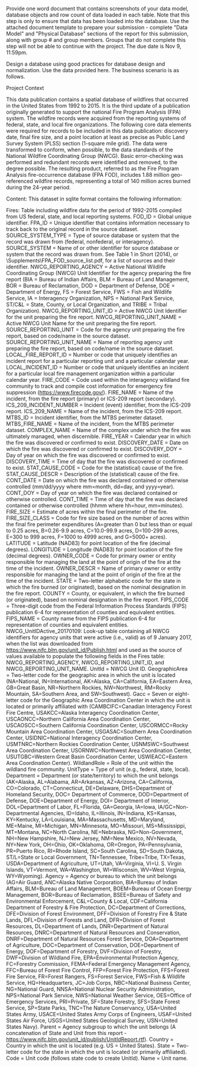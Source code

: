 Provide one word document that contains screenshots of your data model, database objects and row count of data loaded in each table. Note that this step is only to ensure that data has been loaded into the database. Use the attached document template to prepare your submission - complete "Data Model" and "Physical Database" sections of the report for this submission, along with group # and group members. Groups that do not complete this step will not be able to continue with the project. The due date is Nov 9, 11:59pm.

Design a database using good practices for database design and normalization. Use the data provided here. The business scenario is as follows.

Project Context

This data publication contains a spatial database of wildfires that occurred in the United States from 1992 to 2015. It is the third update of a publication originally generated to support the national Fire Program Analysis (FPA) system. The wildfire records were acquired from the reporting systems of federal, state, and local fire organizations. The following core data elements were required for records to be included in this data publication: discovery date, final fire size, and a point location at least as precise as Public Land Survey System (PLSS) section (1-square mile grid). The data were transformed to conform, when possible, to the data standards of the National Wildfire Coordinating Group (NWCG). Basic error-checking was performed and redundant records were identified and removed, to the degree possible. The resulting product, referred to as the Fire Program Analysis fire-occurrence database (FPA FOD), includes 1.88 million geo-referenced wildfire records, representing a total of 140 million acres burned during the 24-year period.

Content:
This dataset in sqlite format contains the following information:

Fires: Table including wildfire data for the period of 1992-2015 compiled from US federal, state, and local reporting systems.
FOD_ID = Global unique identifier.
FPA_ID = Unique identifier that contains information necessary to track back to the original record in the source dataset.
SOURCE_SYSTEM_TYPE = Type of source database or system that the record was drawn from (federal, nonfederal, or interagency).
SOURCE_SYSTEM = Name of or other identifier for source database or system that the record was drawn from. See Table 1 in Short (2014), or \Supplements\FPA_FOD_source_list.pdf, for a list of sources and their identifier.
NWCG_REPORTING_AGENCY = Active National Wildlife Coordinating Group (NWCG) Unit Identifier for the agency preparing the fire report (BIA = Bureau of Indian Affairs, BLM = Bureau of Land Management, BOR = Bureau of Reclamation, DOD = Department of Defense, DOE = Department of Energy, FS = Forest Service, FWS = Fish and Wildlife Service, IA = Interagency Organization, NPS = National Park Service, ST/C&L = State, County, or Local Organization, and TRIBE = Tribal Organization).
NWCG_REPORTING_UNIT_ID = Active NWCG Unit Identifier for the unit preparing the fire report.
NWCG_REPORTING_UNIT_NAME = Active NWCG Unit Name for the unit preparing the fire report.
SOURCE_REPORTING_UNIT = Code for the agency unit preparing the fire report, based on code/name in the source dataset.
SOURCE_REPORTING_UNIT_NAME = Name of reporting agency unit preparing the fire report, based on code/name in the source dataset.
LOCAL_FIRE_REPORT_ID = Number or code that uniquely identifies an incident report for a particular reporting unit and a particular calendar year.
LOCAL_INCIDENT_ID = Number or code that uniquely identifies an incident for a particular local fire management organization within a particular calendar year.
FIRE_CODE = Code used within the interagency wildland fire community to track and compile cost information for emergency fire suppression (https://www.firecode.gov/).
FIRE_NAME = Name of the incident, from the fire report (primary) or ICS-209 report (secondary).
ICS_209_INCIDENT_NUMBER = Incident (event) identifier, from the ICS-209 report.
ICS_209_NAME = Name of the incident, from the ICS-209 report.
MTBS_ID = Incident identifier, from the MTBS perimeter dataset.
MTBS_FIRE_NAME = Name of the incident, from the MTBS perimeter dataset.
COMPLEX_NAME = Name of the complex under which the fire was ultimately managed, when discernible.
FIRE_YEAR = Calendar year in which the fire was discovered or confirmed to exist.
DISCOVERY_DATE = Date on which the fire was discovered or confirmed to exist.
DISCOVERY_DOY = Day of year on which the fire was discovered or confirmed to exist.
DISCOVERY_TIME = Time of day that the fire was discovered or confirmed to exist.
STAT_CAUSE_CODE = Code for the (statistical) cause of the fire.
STAT_CAUSE_DESCR = Description of the (statistical) cause of the fire.
CONT_DATE = Date on which the fire was declared contained or otherwise controlled (mm/dd/yyyy where mm=month, dd=day, and yyyy=year).
CONT_DOY = Day of year on which the fire was declared contained or otherwise controlled.
CONT_TIME = Time of day that the fire was declared contained or otherwise controlled (hhmm where hh=hour, mm=minutes).
FIRE_SIZE = Estimate of acres within the final perimeter of the fire.
FIRE_SIZE_CLASS = Code for fire size based on the number of acres within the final fire perimeter expenditures (A=greater than 0 but less than or equal to 0.25 acres, B=0.26-9.9 acres, C=10.0-99.9 acres, D=100-299 acres, E=300 to 999 acres, F=1000 to 4999 acres, and G=5000+ acres).
LATITUDE = Latitude (NAD83) for point location of the fire (decimal degrees).
LONGITUDE = Longitude (NAD83) for point location of the fire (decimal degrees).
OWNER_CODE = Code for primary owner or entity responsible for managing the land at the point of origin of the fire at the time of the incident.
OWNER_DESCR = Name of primary owner or entity responsible for managing the land at the point of origin of the fire at the time of the incident.
STATE = Two-letter alphabetic code for the state in which the fire burned (or originated), based on the nominal designation in the fire report.
COUNTY = County, or equivalent, in which the fire burned (or originated), based on nominal designation in the fire report.
FIPS_CODE = Three-digit code from the Federal Information Process Standards (FIPS) publication 6-4 for representation of counties and equivalent entities.
FIPS_NAME = County name from the FIPS publication 6-4 for representation of counties and equivalent entities.
NWCG_UnitIDActive_20170109: Look-up table containing all NWCG identifiers for agency units that were active (i.e., valid) as of 9 January 2017, when the list was downloaded from https://www.nifc.blm.gov/unit_id/Publish.html and used as the source of values available to populate the following fields in the Fires table: NWCG_REPORTING_AGENCY, NWCG_REPORTING_UNIT_ID, and NWCG_REPORTING_UNIT_NAME.
UnitId = NWCG Unit ID.
GeographicArea = Two-letter code for the geographic area in which the unit is located (NA=National, IN=International, AK=Alaska, CA=California, EA=Eastern Area, GB=Great Basin, NR=Northern Rockies, NW=Northwest, RM=Rocky Mountain, SA=Southern Area, and SW=Southwest).
Gacc = Seven or eight-letter code for the Geographic Area Coordination Center in which the unit is located or primarily affiliated with (CAMBCIFC=Canadian Interagency Forest Fire Centre, USAKCC=Alaska Interagency Coordination Center, USCAONCC=Northern California Area Coordination Center, USCAOSCC=Southern California Coordination Center, USCORMCC=Rocky Mountain Area Coordination Center, USGASAC=Southern Area Coordination Center, USIDNIC=National Interagency Coordination Center, USMTNRC=Northern Rockies Coordination Center, USNMSWC=Southwest Area Coordination Center, USORNWC=Northwest Area Coordination Center, USUTGBC=Western Great Basin Coordination Center, USWIEACC=Eastern Area Coordination Center).
WildlandRole = Role of the unit within the wildland fire community.
UnitType = Type of unit (e.g., federal, state, local).
Department = Department (or state/territory) to which the unit belongs (AK=Alaska, AL=Alabama, AR=Arkansas, AZ=Arizona, CA=California, CO=Colorado, CT=Connecticut, DE=Delaware, DHS=Department of Homeland Security, DOC= Department of Commerce, DOD=Department of Defense, DOE=Department of Energy, DOI= Department of Interior, DOL=Department of Labor, FL=Florida, GA=Georgia, IA=Iowa, IA/GC=Non-Departmental Agencies, ID=Idaho, IL=Illinois, IN=Indiana, KS=Kansas, KY=Kentucky, LA=Louisiana, MA=Massachusetts, MD=Maryland, ME=Maine, MI=Michigan, MN=Minnesota, MO=Missouri, MS=Mississippi, MT=Montana, NC=North Carolina, NE=Nebraska, NG=Non-Government, NH=New Hampshire, NJ=New Jersey, NM=New Mexico, NV=Nevada, NY=New York, OH=Ohio, OK=Oklahoma, OR=Oregon, PA=Pennsylvania, PR=Puerto Rico, RI=Rhode Island, SC=South Carolina, SD=South Dakota, ST/L=State or Local Government, TN=Tennessee, Tribe=Tribe, TX=Texas, USDA=Department of Agriculture, UT=Utah, VA=Virginia, VI=U. S. Virgin Islands, VT=Vermont, WA=Washington, WI=Wisconsin, WV=West Virginia, WY=Wyoming).
Agency = Agency or bureau to which the unit belongs (AG=Air Guard, ANC=Alaska Native Corporation, BIA=Bureau of Indian Affairs, BLM=Bureau of Land Management, BOEM=Bureau of Ocean Energy Management, BOR=Bureau of Reclamation, BSEE=Bureau of Safety and Environmental Enforcement, C&L=County & Local, CDF=California Department of Forestry & Fire Protection, DC=Department of Corrections, DFE=Division of Forest Environment, DFF=Division of Forestry Fire & State Lands, DFL=Division of Forests and Land, DFR=Division of Forest Resources, DL=Department of Lands, DNR=Department of Natural Resources, DNRC=Department of Natural Resources and Conservation, DNRF=Department of Natural Resources Forest Service, DOA=Department of Agriculture, DOC=Department of Conservation, DOE=Department of Energy, DOF=Department of Forestry, DVF=Division of Forestry, DWF=Division of Wildland Fire, EPA=Environmental Protection Agency, FC=Forestry Commission, FEMA=Federal Emergency Management Agency, FFC=Bureau of Forest Fire Control, FFP=Forest Fire Protection, FFS=Forest Fire Service, FR=Forest Rangers, FS=Forest Service, FWS=Fish & Wildlife Service, HQ=Headquarters, JC=Job Corps, NBC=National Business Center, NG=National Guard, NNSA=National Nuclear Security Administration, NPS=National Park Service, NWS=National Weather Service, OES=Office of Emergency Services, PRI=Private, SF=State Forestry, SFS=State Forest Service, SP=State Parks, TNC=The Nature Conservancy, USA=United States Army, USACE=United States Army Corps of Engineers, USAF=United States Air Force, USGS=United States Geological Survey, USN=United States Navy).
Parent = Agency subgroup to which the unit belongs (A concatenation of State and Unit from this report - https://www.nifc.blm.gov/unit_id/publish/UnitIdReport.rtf).
Country = Country in which the unit is located (e.g. US = United States).
State = Two-letter code for the state in which the unit is located (or primarily affiliated).
Code = Unit code (follows state code to create UnitId).
Name = Unit name.
